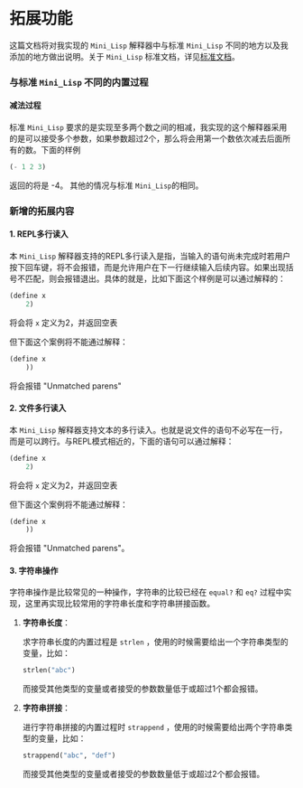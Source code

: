 # 拓展功能

这篇文档将对我实现的 `Mini_Lisp` 解释器中与标准 `Mini_Lisp` 不同的地方以及我添加的地方做出说明。关于 `Mini_Lisp` 标准文档，详见[标准文档](https://pku-software.github.io/mini-lisp-spec/)。

### 与标准 `Mini_Lisp` 不同的内置过程

#### 减法过程

标准 `Mini_Lisp` 要求的是实现至多两个数之间的相减，我实现的这个解释器采用的是可以接受多个参数，如果参数超过2个，那么将会用第一个数依次减去后面所有的数。下面的样例

```lisp
(- 1 2 3)
```

返回的将是 -4。
其他的情况与标准 `Mini_Lisp`的相同。

### 新增的拓展内容

#### 1. REPL多行读入

本 `Mini_Lisp` 解释器支持的REPL多行读入是指，当输入的语句尚未完成时若用户按下回车键，将不会报错，而是允许用户在下一行继续输入后续内容。如果出现括号不匹配，则会报错退出。具体的就是，比如下面这个样例是可以通过解释的：

```lisp
(define x
    2)
```

将会将 `x` 定义为2，并返回空表

但下面这个案例将不能通过解释：

```lisp
(define x
    )) 
```

将会报错 "Unmatched parens"

#### 2. 文件多行读入

本  `Mini_Lisp` 解释器支持文本的多行读入。也就是说文件的语句不必写在一行，而是可以跨行。与REPL模式相近的，下面的语句可以通过解释：

```lisp
(define x
    2)
```

将会将 `x` 定义为2，并返回空表

但下面这个案例将不能通过解释：

```lisp
(define x
    )) 
```

将会报错 "Unmatched parens"。

#### 3. 字符串操作

字符串操作是比较常见的一种操作，字符串的比较已经在  `equal?` 和 `eq?` 过程中实现，这里再实现比较常用的字符串长度和字符串拼接函数。

1. **字符串长度**：
   
   求字符串长度的内置过程是 `strlen` ，使用的时候需要给出一个字符串类型的变量，比如：
   ```lisp
   strlen("abc")
   ```
   而接受其他类型的变量或者接受的参数数量低于或超过1个都会报错。
2. **字符串拼接**：
   
   进行字符串拼接的内置过程时 `strappend` ，使用的时候需要给出两个字符串类型的变量，比如：
   ```lisp
   strappend("abc", "def")
   ```
   而接受其他类型的变量或者接受的参数数量低于或超过2个都会报错。
